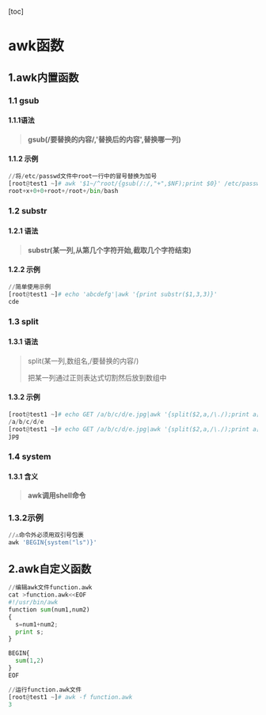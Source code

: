 [toc]



# awk函数

## 1.awk内置函数

### 1.1 gsub

#### 1.1.1语法

> **gsub(/要替换的内容/,'替换后的内容',替换哪一列)**

#### 1.1.2 示例

```python
//将/etc/passwd文件中root一行中的冒号替换为加号
[root@test1 ~]# awk '$1~/^root/{gsub(/:/,"+",$NF);print $0}' /etc/passwd
root+x+0+0+root+/root+/bin/bash
```



### 1.2 substr

#### 1.2.1 语法

> **substr(某一列,从第几个字符开始,截取几个字符结束)**



#### 1.2.2 示例

```python
//简单使用示例
[root@test1 ~]# echo 'abcdefg'|awk '{print substr($1,3,3)}'
cde
```



### 1.3 split

#### 1.3.1 语法

> split(某一列,数组名,/要替换的内容/)
>
> 把某一列通过正则表达式切割然后放到数组中



#### 1.3.2 示例

```python
[root@test1 ~]# echo GET /a/b/c/d/e.jpg|awk '{split($2,a,/\./);print a[1]}'
/a/b/c/d/e
[root@test1 ~]# echo GET /a/b/c/d/e.jpg|awk '{split($2,a,/\./);print a[2]}'
jpg

```



### 1.4 system

#### 1.3.1 含义

> **awk调用shell命令**



### 1.3.2示例

```python
//⚠️命令外必须用双引号包裹
awk 'BEGIN{system("ls")}'
```





## 2.awk自定义函数

```python
//编辑awk文件function.awk
cat >function.awk<<EOF
#!/usr/bin/awk
function sum(num1,num2)
{
  s=num1+num2;
  print s;
}

BEGIN{
  sum(1,2)
}
EOF

//运行function.awk文件
[root@test1 ~]# awk -f function.awk 
3
```

